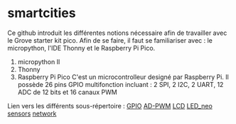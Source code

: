 # smartcities
Ce github introduit les différentes notions nécessaire afin de travailler avec le Grove starter kit pico. Afin de se faire, il faut se familiariser avec : le micropython, l'IDE Thonny et le Raspberry Pi Pico.

1) micropython
  Il 
3) Thonny
4) Raspberry Pi Pico
  C'est un microcontrolleur designé par Raspberry Pi. Il possède 26 pins GPIO multifonction incluant : 2 SPI, 2 I2C, 2 UART, 12 ADC de 12 bits et 16 canaux PWM



Lien vers les différents sous-répertoire :
[GPIO](GPIO)
[AD-PWM](AD-PWM)
[LCD](LCD)
[LED_neo](LED_neo)
[sensors](sensors)
[network](network)
